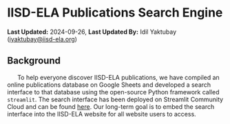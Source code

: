 # IISD-ELA Publications Search Engine
**Last Updated:** 2024-09-26, **Last Updated By:** Idil Yaktubay (iyaktubay@iisd-ela.org)

## Background
&nbsp;&nbsp;&nbsp;&nbsp;&nbsp;&nbsp;To help everyone discover IISD-ELA publications, we have compiled an online publications database on Google Sheets and developed a search interface to that database using the open-source Python framework called ```streamlit```. The search interface has been deployed on Streamlit Community Cloud and can be found [here](https://iisd-ela-pubs-search-engine.streamlit.app/). Our long-term goal is to embed the search interface into the IISD-ELA website for all website users to access.
